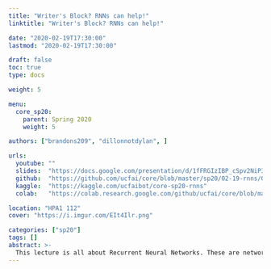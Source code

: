 ```yaml
---
title: "Writer's Block? RNNs can help!"
linktitle: "Writer's Block? RNNs can help!"

date: "2020-02-19T17:30:00"
lastmod: "2020-02-19T17:30:00"

draft: false
toc: true
type: docs

weight: 5

menu:
  core_sp20:
    parent: Spring 2020
    weight: 5

authors: ["brandons209", "dillonnotdylan", ]

urls:
  youtube: ""
  slides:  "https://docs.google.com/presentation/d/1fFRGIzIBP_cSpv2NiP3map1vWn-FXjaTfircPauG3WE"
  github:  "https://github.com/ucfai/core/blob/master/sp20/02-19-rnns/02-19-rnns.ipynb"
  kaggle:  "https://kaggle.com/ucfaibot/core-sp20-rnns"
  colab:   "https://colab.research.google.com/github/ucfai/core/blob/master/sp20/02-19-rnns/02-19-rnns.ipynb"

location: "HPA1 112"
cover: "https://i.imgur.com/EIt4Ilr.png"

categories: ["sp20"]
tags: []
abstract: >-
  This lecture is all about Recurrent Neural Networks. These are networks with memory, which means they can learn from sequential data such as speech, text, videos, and more. Different types of RNNs and strategies for building them will also be covered. The project will be building a LSTM-RNN to generate new original scripts for the TV series “The Simpsons”. Come and find out if our networks can become better writers for the show!
---
```


